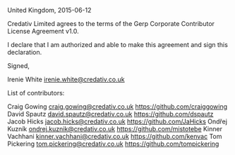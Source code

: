 United Kingdom, 2015-06-12

Credativ Limited agrees to the terms of the Gerp Corporate Contributor License
Agreement v1.0.

I declare that I am authorized and able to make this agreement and sign this
declaration.

Signed,

Irenie White irenie.white@credativ.co.uk

List of contributors:

Craig Gowing    craig.gowing@credativ.co.uk     https://github.com/craiggowing
David Spautz    david.spautz@credativ.co.uk     https://github.com/dspautz
Jacob Hicks     jacob.hicks@credativ.co.uk      https://github.com/JaHicks
Ondřej Kuzník   ondrej.kuznik@credativ.co.uk    https://github.com/mistotebe
Kinner Vachhani kinner.vachhani@credativ.co.uk  https://github.com/kenvac
Tom Pickering   tom.pickering@credativ.co.uk    https://github.com/tompickering
